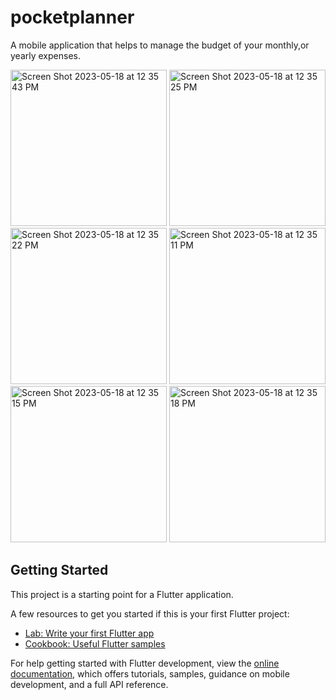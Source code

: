 # pocketplanner

A mobile application that helps to manage the budget of your monthly,or yearly expenses.


<img width="250" alt="Screen Shot 2023-05-18 at 12 35 43 PM" src="https://github.com/Hemanthpavuluri/pocketplanner/assets/68024503/98aea7a6-d802-44ad-9a54-6490e7008a00">



<img width="250" alt="Screen Shot 2023-05-18 at 12 35 25 PM" src="https://github.com/Hemanthpavuluri/pocketplanner/assets/68024503/ab622393-2aea-49ac-b052-9e79b1aefe62">


<img width="250" alt="Screen Shot 2023-05-18 at 12 35 22 PM" src="https://github.com/Hemanthpavuluri/pocketplanner/assets/68024503/67e3ed32-15ab-4738-a20a-cce002074e55">


<img width="250" alt="Screen Shot 2023-05-18 at 12 35 11 PM" src="https://github.com/Hemanthpavuluri/pocketplanner/assets/68024503/db4b8c50-39b0-44aa-bceb-cb8ca8e7d3ba">


<img width="250" alt="Screen Shot 2023-05-18 at 12 35 15 PM" src="https://github.com/Hemanthpavuluri/pocketplanner/assets/68024503/89f7dc2c-9124-49bc-aa21-fb14f33a8c39">


<img width="250" alt="Screen Shot 2023-05-18 at 12 35 18 PM" src="https://github.com/Hemanthpavuluri/pocketplanner/assets/68024503/e76fa9e9-64a3-46d5-8e0d-e6ea36c92d84">


## Getting Started

This project is a starting point for a Flutter application.

A few resources to get you started if this is your first Flutter project:

- [Lab: Write your first Flutter app](https://docs.flutter.dev/get-started/codelab)
- [Cookbook: Useful Flutter samples](https://docs.flutter.dev/cookbook)

For help getting started with Flutter development, view the
[online documentation](https://docs.flutter.dev/), which offers tutorials,
samples, guidance on mobile development, and a full API reference.
